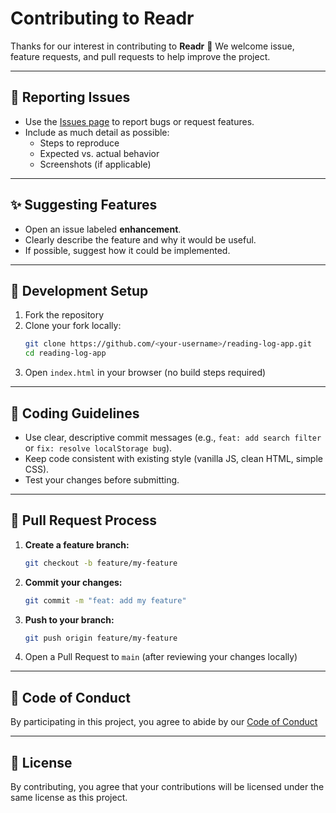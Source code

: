 # Contributing to Readr

Thanks for our interest in contributing to **Readr** 🎉
We welcome issue, feature requests, and pull requests to help improve the project.

---

## 🐛 Reporting Issues
- Use the [Issues page](https://github.com/conorgregson/reading-log-app/issues) to report bugs or request features.
- Include as much detail as possible:
    - Steps to reproduce
    - Expected vs. actual behavior
    - Screenshots (if applicable)

---

## ✨ Suggesting Features
- Open an issue labeled **enhancement**.
- Clearly describe the feature and why it would be useful.
- If possible, suggest how it could be implemented.

---

## 🔧 Development Setup
1. Fork the repository
2. Clone your fork locally:
    ```bash
    git clone https://github.com/<your-username>/reading-log-app.git
    cd reading-log-app
    ```
3. Open `index.html` in your browser (no build steps required)

---

## 📐 Coding Guidelines
- Use clear, descriptive commit messages (e.g., `feat: add search filter` or `fix: resolve localStorage bug`).
- Keep code consistent with existing style (vanilla JS, clean HTML, simple CSS).
- Test your changes before submitting.

---

## 🔄 Pull Request Process
1. **Create a feature branch:**
    ```bash
    git checkout -b feature/my-feature
    ```
2. **Commit your changes:**
    ```bash
    git commit -m "feat: add my feature"
    ```
3. **Push to your branch:**
    ```bash
    git push origin feature/my-feature
    ```
4. Open a Pull Request to `main` (after reviewing your changes locally)

---

## 🤝 Code of Conduct
By participating in this project, you agree to abide by our [Code of Conduct](./CODE_OF_CONDUCT.md)

---

## 📄 License
By contributing, you agree that your contributions will be licensed under the same license as this project.